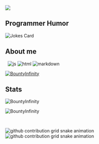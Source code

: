 <img src="https://readme-typing-svg.herokuapp.com?vCenter=true&lines=Hello!+I+am+BountyInfinity!;HTML+Coder;JavaScript+Programer">
<h2>Programmer Humor</h2>
<img src="https://readme-jokes.vercel.app/api" alt="Jokes Card" />
<h2>About me</h2>
<p align="left"> 
  <img alt="" src="https://img.shields.io/badge/Uses-Ubuntu%20Linux-red/">
  <img alt="" src="https://img.shields.io/badge/Editor-VS%20Code-blue/?logo=visualstudiocode&logoColor=blue&color=blue">
  <img src="https://img.shields.io/badge/Knows-JavaScript-blue/?logo=javascript&logoColor=warning&color=yellow" alt="js">
  <img src="https://img.shields.io/badge/Knows-HTML-blue/?logo=html5&logoColor=warning&color=orange" alt="html">
  <img src="https://img.shields.io/badge/Knows-MarkDown-FFF?logo=markdown" alt="markdown">
</p>
<p align="left"> <a href="https://github.com/Bountylnfinity/github-profile-trophy"><img src="https://github-profile-trophy.vercel.app/?username=Bountylnfinity&no-frame=trueno-bg=true" alt="BountyInfinity" /></a> </p>

<h2 align="left">Stats</h2>

<p><img  src="https://github-readme-stats.vercel.app/api/top-langs?username=Bountylnfinity&show_icons=true&theme=dark&locale=en&langs_count=10&layout=compact" alt="BountyInfinity" /></p>
<p><img src="https://github-readme-streak-stats.herokuapp.com/?user=Bountylnfinity&theme=dark" alt="BountyInfinity" /></p><br>

![github contribution grid snake animation](https://raw.githubusercontent.com/Bountylnfinity/Bountylnfinity/output/github-contribution-grid-snake-dark.svg#gh-dark-mode-only)![github contribution grid snake animation](https://raw.githubusercontent.com/Bountylnfinity/Bountylnfinity/output/github-contribution-grid-snake.svg#gh-light-mode-only)

</html>
